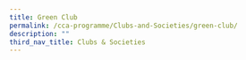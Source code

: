 ```yaml
---
title: Green Club
permalink: /cca-programme/Clubs-and-Societies/green-club/
description: ""
third_nav_title: Clubs & Societies
---
```

